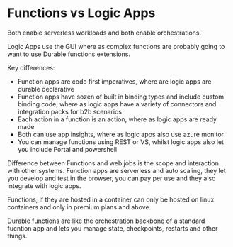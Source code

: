 # Functions vs Logic Apps

Both enable serverless workloads and both enable orchestrations.

Logic Apps use the GUI where as complex functions are probably going to want to use Durable functions extensions.

Key differences:
- Function apps are code first imperatives, where are logic apps are durable declarative
- Function apps have sozen of built in binding types and include custom binding code, where as logic apps have a variety of connectors and integration packs for b2b scenarios
- Each action in a function is an action, where as logic apps are ready made
- Both can use app insights, where as logic apps also use azure monitor
- You can manage functions using REST or VS, whilst logic apps also let you include Portal and powershell

Difference between Functions and web jobs is the scope and interaction with other systems. Function apps are serverless and auto scaling, they let you develop and test in the browser, you can pay per use and they also integrate with logic apps.

Functions, if they are hosted in a container can only be hosted on linux containers and only in premium plans and above.

Durable functions are like the orchestration backbone of a standard fucntion app and lets you manage state, checkpoints, restarts  and other things.

